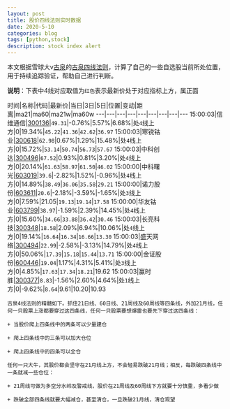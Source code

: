 ```yaml
---
layout: post
title: 股价四线法则实时数据
date: 2020-5-10
categories: blog
tags: [python,stock]
description: stock index alert
---
```



本文根据雪球大v[古泉](https://xueqiu.com/u/7148646888)的[古泉四线法则](https://xueqiu.com/7148646888/130498192)，计算了自己的一些自选股当前所处位置，用于持续追踪验证，帮助自己进行判断。

**说明**：下表中4线对应取值为`红色`表示最新价处于对应指标上方，属正面

时间|名称|代码|最新价|当日|3日|5日|位置|变动|距离|ma21|ma60|ma21w|ma60w
---|---|---|---|---|---|---|---|---
15:00:03|信维通信|[300136](https://xueqiu.com/S/SZ300136)|`49.31`|-0.76%|5.57%|6.68%|处`4`线上方|0|19.34%|`45.22`|`41.36`|`42.62`|`36.97`
15:00:03|寒锐钴业|[300618](https://xueqiu.com/S/SZ300618)|`62.98`|0.67%|1.29%|15.48%|处`4`线上方|0|15.72%|`53.14`|`50.74`|`56.73`|`57.67`
15:00:03|中科创达|[300496](https://xueqiu.com/S/SZ300496)|`67.52`|0.93%|0.81%|3.20%|处`4`线上方|0|20.14%|`61.63`|`58.97`|`61.50`|`46.02`
15:00:00|中科曙光|[603019](https://xueqiu.com/S/SH603019)|`39.6`|-2.82%|1.52%|-0.96%|处`4`线上方|0|14.89%|`38.49`|`36.06`|`35.58`|`29.21`
15:00:00|诺力股份|[603611](https://xueqiu.com/S/SH603611)|`20.6`|-2.18%|-3.59%|-1.65%|处`3`线上方|0|7.59%|21.05|`19.13`|`19.14`|`17.58`
15:00:00|华友钴业|[603799](https://xueqiu.com/S/SH603799)|`38.97`|-1.59%|2.39%|14.45%|处`4`线上方|0|15.60%|`34.66`|`33.88`|`36.42`|`30.46`
15:00:03|长亮科技|[300348](https://xueqiu.com/S/SZ300348)|`18.58`|2.09%|6.94%|10.06%|处`4`线上方|0|19.14%|`16.64`|`16.34`|`16.66`|`13.30`
15:00:03|盛天网络|[300494](https://xueqiu.com/S/SZ300494)|`22.99`|-2.58%|-3.13%|14.79%|处`4`线上方|0|50.06%|`17.39`|`15.18`|`15.44`|`13.71`
15:00:00|金证股份|[600446](https://xueqiu.com/S/SH600446)|`19.04`|1.17%|4.31%|5.41%|处`3`线上方|0|4.85%|`17.63`|`17.34`|`18.21`|19.62
15:00:03|赢时胜|[300377](https://xueqiu.com/S/SZ300377)|`8.83`|-1.56%|2.60%|4.64%|处`1`线上方|0|-9.62%|`8.64`|9.61|10.20|10.93

```
古泉4线法则的精髓如下。抓住21日线、60日线、21周线及60周线等四条线，外加21月线，任何一只股票上涨都要穿过这四条线，任何一只股票要想爆雷也要先下穿过这四条线：

+ 当股价爬上四条线中的两条可以少量建仓

+ 爬上四条线中的三条可以加大仓位

+ 爬上四条线中的四条可以全仓

任何一只大牛，其股价都会坚守在21月线上方，不会轻易跌破21月线；相反，每跌破四条线中一条就减一些仓位：

+ 21周线可做为多空分水岭及警戒线，股价在21周线及60周线下方就要十分慎重，多看少做

+ 跌破全部四条线就要大幅减仓，甚至清仓，一旦跌破21月线，清仓观望
```